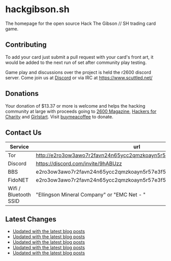 # hackgibson.sh
The homepage for the open source Hack The Gibson // SH trading card game.


## Contributing

To add your card just submit a pull request with your card's front art, it would be added to the next run of set after community play testing.

Game play and discussions over the project is held the r2600 discord server. Come join us at [Discord](https://discord.com/invite/9hABUzz) or via IRC at https://www.scuttled.net/


## Donations

Your donation of $13.37 or more is welcome and helps the hacking community at large with proceeds going to [2600 Magazine](https://2600.com/), [Hackers for Charity](https://hackersforcharity.org) and [Girlstart](https://girlstart.org).  Visit [buymeacoffee](https://www.buymeacoffee.com/hackgibson.sh) to donate.


## Contact Us

Service | url
-|-
Tor | http://e2ro3ow3awo7r2favn24n65ycc2qmzkoayn5r57e3f56nvjwdcgg32ad.onion
Discord | https://discord.com/invite/9hABUzz
BBS | e2ro3ow3awo7r2favn24n65ycc2qmzkoayn5r57e3f56nvjwdcgg32ad.onion:23
FidoNET | e2ro3ow3awo7r2favn24n65ycc2qmzkoayn5r57e3f56nvjwdcgg32ad.onion:24554
Wifi / Bluetooth SSID | "Ellingson Mineral Company" or "EMC Net - <fidonet address>"

## Latest Changes
<!-- BLOG-POST-LIST:START -->
- [Updated with the latest blog posts](https://github.com/DFW2600/hackgibson.sh/commit/5f7d7d333b77ea0d781fab49a2b337356d4fba35)
- [Updated with the latest blog posts](https://github.com/DFW2600/hackgibson.sh/commit/b3d3b65b0a627e4f45c0264fddcf2efb9861fb5b)
- [Updated with the latest blog posts](https://github.com/DFW2600/hackgibson.sh/commit/c6e1b18b6c859122c293beda91c4d43e1cfad590)
- [Updated with the latest blog posts](https://github.com/DFW2600/hackgibson.sh/commit/3281da555a23f47de2e75ea865aeaf4edc3f2340)
- [Updated with the latest blog posts](https://github.com/DFW2600/hackgibson.sh/commit/ca73bf91cfe98d0cdfa323cccbdb6d346b4c0412)
<!-- BLOG-POST-LIST:END -->
